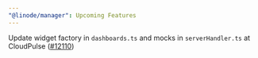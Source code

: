 ```yaml
---
"@linode/manager": Upcoming Features
---
```


Update widget factory in `dashboards.ts` and mocks in `serverHandler.ts` at CloudPulse ([#12110](https://github.com/linode/manager/pull/12110))
